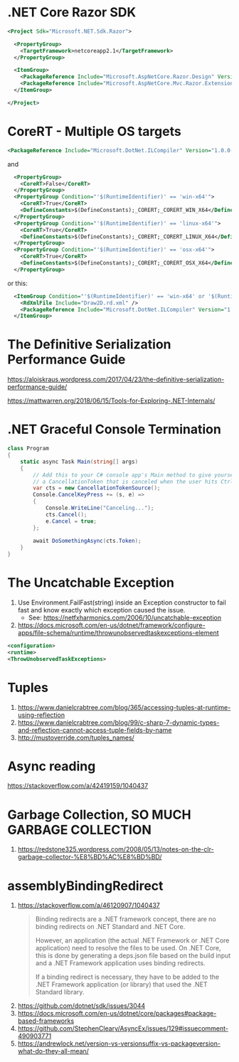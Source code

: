 # .NET Core Razor SDK
```xml
<Project Sdk="Microsoft.NET.Sdk.Razor">

  <PropertyGroup>
    <TargetFramework>netcoreapp2.1</TargetFramework>
  </PropertyGroup>

  <ItemGroup>
    <PackageReference Include="Microsoft.AspNetCore.Razor.Design" Version="2.2.0" />
	<PackageReference Include="Microsoft.AspNetCore.Mvc.Razor.Extensions" Version="2.2.0" />
  </ItemGroup>

</Project>
```

# CoreRT - Multiple OS targets

```xml
<PackageReference Include="Microsoft.DotNet.ILCompiler" Version="1.0.0-alpha-27619-01" Condition="'$(CoreRT)' == 'True'" />
```
and

```xml
  <PropertyGroup>
    <CoreRT>False</CoreRT>
  </PropertyGroup>
  <PropertyGroup Condition="'$(RuntimeIdentifier)' == 'win-x64'">
    <CoreRT>True</CoreRT>
    <DefineConstants>$(DefineConstants);_CORERT;_CORERT_WIN_X64</DefineConstants>
  </PropertyGroup>
  <PropertyGroup Condition="'$(RuntimeIdentifier)' == 'linux-x64'">
    <CoreRT>True</CoreRT>
    <DefineConstants>$(DefineConstants);_CORERT;_CORERT_LINUX_X64</DefineConstants>
  </PropertyGroup>
  <PropertyGroup Condition="'$(RuntimeIdentifier)' == 'osx-x64'">
    <CoreRT>True</CoreRT>
    <DefineConstants>$(DefineConstants);_CORERT;_CORERT_OSX_X64</DefineConstants>
  </PropertyGroup>
```
or this:
```xml
  <ItemGroup Condition="'$(RuntimeIdentifier)' == 'win-x64' or '$(RuntimeIdentifier)' == 'linux-x64' or '$(RuntimeIdentifier)' == 'osx-x64'">
    <RdXmlFile Include="Draw2D.rd.xml" />
    <PackageReference Include="Microsoft.DotNet.ILCompiler" Version="1.0.0-alpha-*" />
  </ItemGroup>
```

# The Definitive Serialization Performance Guide
https://aloiskraus.wordpress.com/2017/04/23/the-definitive-serialization-performance-guide/

https://mattwarren.org/2018/06/15/Tools-for-Exploring-.NET-Internals/

# .NET Graceful Console Termination
```csharp
class Program
{
    static async Task Main(string[] args)
    {
        // Add this to your C# console app's Main method to give yourself
        // a CancellationToken that is canceled when the user hits Ctrl+C.
        var cts = new CancellationTokenSource();
        Console.CancelKeyPress += (s, e) =>
        {
            Console.WriteLine("Canceling...");
            cts.Cancel();
            e.Cancel = true;
        };
        
        await DoSomethingAsync(cts.Token);
    }
}
```

# The Uncatchable Exception

1. Use Environment.FailFast(string) inside an Exception constructor to fail fast and know exactly which exception caused the issue.
    - See: https://netfxharmonics.com/2006/10/uncatchable-exception
2. https://docs.microsoft.com/en-us/dotnet/framework/configure-apps/file-schema/runtime/throwunobservedtaskexceptions-element
```xml
<configuration>
<runtime>
<ThrowUnobservedTaskExceptions>
```

# Tuples

1. https://www.danielcrabtree.com/blog/365/accessing-tuples-at-runtime-using-reflection
2. https://www.danielcrabtree.com/blog/99/c-sharp-7-dynamic-types-and-reflection-cannot-access-tuple-fields-by-name
3. http://mustoverride.com/tuples_names/

# Async reading

https://stackoverflow.com/a/42419159/1040437

# Garbage Collection, SO MUCH GARBAGE COLLECTION

1. https://redstone325.wordpress.com/2008/05/13/notes-on-the-clr-garbage-collector-%E8%BD%AC%E8%BD%BD/


# assemblyBindingRedirect

1. https://stackoverflow.com/a/46120907/1040437
    > Binding redirects are a .NET framework concept, there are no binding redirects on .NET Standard and .NET Core.
    >
    > However, an application (the actual .NET Framework or .NET Core application) need to resolve the files to be used. On .NET Core, this is done by generating a deps.json file based on the build input and a .NET Framework application uses binding redirects.
    >
    > If a binding redirect is necessary, they have to be added to the .NET Framework application (or library) that used the .NET Standard library.
2. https://github.com/dotnet/sdk/issues/3044
3. https://docs.microsoft.com/en-us/dotnet/core/packages#package-based-frameworks
4. https://github.com/StephenCleary/AsyncEx/issues/129#issuecomment-490903771
5. https://andrewlock.net/version-vs-versionsuffix-vs-packageversion-what-do-they-all-mean/
